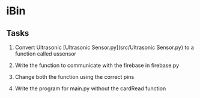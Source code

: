 # iBin

## Tasks

1. Convert Ultrasonic [Ultrasonic Sensor.py](src/Ultrasonic Sensor.py) to a function called ussensor

2. Write the function to communicate with the firebase in firebase.py

3. Change both the function using the correct pins

4. Write the program for main.py without the cardRead function
